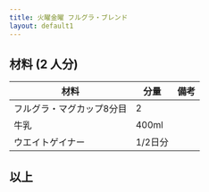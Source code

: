 ```yaml
---
title: 火曜金曜 フルグラ・ブレンド
layout: default1
---
```

## 材料 (2 人分)

| 材料 | 分量 | 備考 |
| --- | --- | ---- |
| フルグラ・マグカップ8分目 | 2 | |
| 牛乳 | 400ml | |
| ウエイトゲイナー | 1/2日分 | |

## 以上
